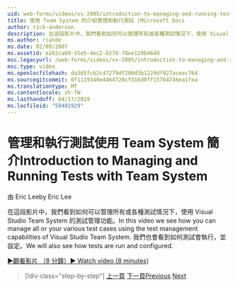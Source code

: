 ```yaml
---
uid: web-forms/videos/vs-2005/introduction-to-managing-and-running-tests-with-team-system
title: 使用 Team System 的介紹管理和執行測試 |Microsoft Docs
author: rick-anderson
description: 在這段影片中，我們看到如何可以管理所有或各種測試情況下，使用 Visual Studio Team System 的測試管理功能。 我們也會看到...
ms.author: riande
ms.date: 02/09/2007
ms.assetid: e262ca69-55e5-4ec2-b278-78ee129b4649
msc.legacyurl: /web-forms/videos/vs-2005/introduction-to-managing-and-running-tests-with-team-system
msc.type: video
ms.openlocfilehash: da305fcb2c47279df200d3b1229df927aceec764
ms.sourcegitcommit: 0f1119340e4464720cfd16d0ff15764746ea1fea
ms.translationtype: MT
ms.contentlocale: zh-TW
ms.lasthandoff: 04/17/2019
ms.locfileid: "59401929"
---
```

# <a name="introduction-to-managing-and-running-tests-with-team-system"></a><span data-ttu-id="fbae8-104">管理和執行測試使用 Team System 簡介</span><span class="sxs-lookup"><span data-stu-id="fbae8-104">Introduction to Managing and Running Tests with Team System</span></span>

<span data-ttu-id="fbae8-105">由 Eric Lee</span><span class="sxs-lookup"><span data-stu-id="fbae8-105">by Eric Lee</span></span>

<span data-ttu-id="fbae8-106">在這段影片中，我們看到如何可以管理所有或各種測試情況下，使用 Visual Studio Team System 的測試管理功能。</span><span class="sxs-lookup"><span data-stu-id="fbae8-106">In this video we see how you can manage all or your various test cases using the test management capabilities of Visual Studio Team System.</span></span> <span data-ttu-id="fbae8-107">我們也會看到如何測試會執行，並設定。</span><span class="sxs-lookup"><span data-stu-id="fbae8-107">We will also see how tests are run and configured.</span></span>

[<span data-ttu-id="fbae8-108">&#9654;觀看影片 （8 分鐘）</span><span class="sxs-lookup"><span data-stu-id="fbae8-108">&#9654; Watch video (8 minutes)</span></span>](https://channel9.msdn.com/Blogs/ASP-NET-Site-Videos/introduction-to-managing-and-running-tests-with-team-system)

> [!div class="step-by-step"]
> <span data-ttu-id="fbae8-109">[上一頁](introduction-to-manual-testing-with-team-system.md)
> [下一頁](measuring-the-business-value-of-ajax.md)</span><span class="sxs-lookup"><span data-stu-id="fbae8-109">[Previous](introduction-to-manual-testing-with-team-system.md)
[Next](measuring-the-business-value-of-ajax.md)</span></span>
